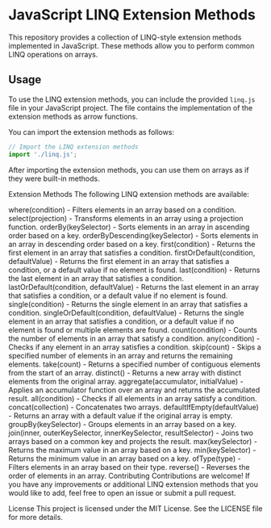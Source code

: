 # JavaScript LINQ Extension Methods

This repository provides a collection of LINQ-style extension methods implemented in JavaScript. These methods allow you to perform common LINQ operations on arrays.

## Usage

To use the LINQ extension methods, you can include the provided `linq.js` file in your JavaScript project. The file contains the implementation of the extension methods as arrow functions.

You can import the extension methods as follows:

```javascript
// Import the LINQ extension methods
import './linq.js';
````

After importing the extension methods, you can use them on arrays as if they were built-in methods.

Extension Methods
The following LINQ extension methods are available:

where(condition) - Filters elements in an array based on a condition.
select(projection) - Transforms elements in an array using a projection function.
orderBy(keySelector) - Sorts elements in an array in ascending order based on a key.
orderByDescending(keySelector) - Sorts elements in an array in descending order based on a key.
first(condition) - Returns the first element in an array that satisfies a condition.
firstOrDefault(condition, defaultValue) - Returns the first element in an array that satisfies a condition, or a default value if no element is found.
last(condition) - Returns the last element in an array that satisfies a condition.
lastOrDefault(condition, defaultValue) - Returns the last element in an array that satisfies a condition, or a default value if no element is found.
single(condition) - Returns the single element in an array that satisfies a condition.
singleOrDefault(condition, defaultValue) - Returns the single element in an array that satisfies a condition, or a default value if no element is found or multiple elements are found.
count(condition) - Counts the number of elements in an array that satisfy a condition.
any(condition) - Checks if any element in an array satisfies a condition.
skip(count) - Skips a specified number of elements in an array and returns the remaining elements.
take(count) - Returns a specified number of contiguous elements from the start of an array.
distinct() - Returns a new array with distinct elements from the original array.
aggregate(accumulator, initialValue) - Applies an accumulator function over an array and returns the accumulated result.
all(condition) - Checks if all elements in an array satisfy a condition.
concat(collection) - Concatenates two arrays.
defaultIfEmpty(defaultValue) - Returns an array with a default value if the original array is empty.
groupBy(keySelector) - Groups elements in an array based on a key.
join(inner, outerKeySelector, innerKeySelector, resultSelector) - Joins two arrays based on a common key and projects the result.
max(keySelector) - Returns the maximum value in an array based on a key.
min(keySelector) - Returns the minimum value in an array based on a key.
ofType(type) - Filters elements in an array based on their type.
reverse() - Reverses the order of elements in an array.
Contributing
Contributions are welcome! If you have any improvements or additional LINQ extension methods that you would like to add, feel free to open an issue or submit a pull request.

License
This project is licensed under the MIT License. See the LICENSE file for more details.

